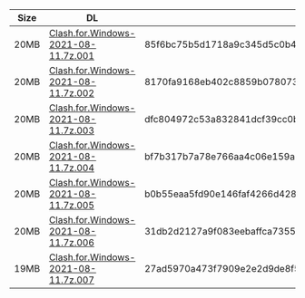 |    Size   |     DL  | sha512sum |
|  ---  |  ---  |  ---  |
| 20MB | [Clash.for.Windows-2021-08-11.7z.001](https://cdn.jsdelivr.net/gh/appleians/cfw_m1@main/Clash.for.Windows-2021-08-11.7z.001) | 85f6bc75b5d1718a9c345d5c0b42b919939a9b2af47c91502e1045b7e6a68a28486b44460f493360a4aa68f059749436aeeefa5eb2b45a2d696dd7cae87f9c80 |
| 20MB | [Clash.for.Windows-2021-08-11.7z.002](https://cdn.jsdelivr.net/gh/appleians/cfw_m1@main/Clash.for.Windows-2021-08-11.7z.002) | 8170fa9168eb402c8859b078073aeb9f237912ea370ebc5f9e3437d3f47d5c89ac65f60e2bbfa53047cc542315ddd43918ab2e4bc7a576bddcc33fe1e503180c |
| 20MB | [Clash.for.Windows-2021-08-11.7z.003](https://cdn.jsdelivr.net/gh/appleians/cfw_m1@main/Clash.for.Windows-2021-08-11.7z.003) | dfc804972c53a832841dcf39cc0b767fed509705c6aa42b886b2aaaf603641d2dab8cf58f209bb81168777a5924a7a52536039509ee8cc049c7e78c1aec9cf43 |
| 20MB | [Clash.for.Windows-2021-08-11.7z.004](https://cdn.jsdelivr.net/gh/appleians/cfw_m1@main/Clash.for.Windows-2021-08-11.7z.004) | bf7b317b7a78e766aa4c06e159a009248954f9d580f7da732dfb6db969fcb2ed544be801148067b194f20e49d21e6f0778b87fda2a4b1353fff894bc2e54865c |
| 20MB | [Clash.for.Windows-2021-08-11.7z.005](https://cdn.jsdelivr.net/gh/appleians/cfw_m1@main/Clash.for.Windows-2021-08-11.7z.005) | b0b55eaa5fd90e146faf4266d428fef96d4807fac82233bdc255a19c7070e454a412cc720b43285e1ac42a1bef23cfd31d5ae9b6fe9f069fbd23c85e6e33bd77 |
| 20MB | [Clash.for.Windows-2021-08-11.7z.006](https://cdn.jsdelivr.net/gh/appleians/cfw_m1@main/Clash.for.Windows-2021-08-11.7z.006) | 31db2d2127a9f083eebaffca735592d4814defbfc1343f959f75cb5b2cffd267072662acd09cfab583bfbf8eb44ee56c6a7d083ce8370548ca7ea03bb70e80ef |
| 19MB | [Clash.for.Windows-2021-08-11.7z.007](https://cdn.jsdelivr.net/gh/appleians/cfw_m1@main/Clash.for.Windows-2021-08-11.7z.007) | 27ad5970a473f7909e2e2d9de8f5a176db869cec500bdddcfe32515a64fa7dba019a2cf1e2b85263a4ee2292f535cbc93227ba195daafae55215dbc0441dc748 |
